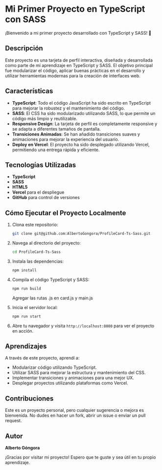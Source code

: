 # Mi Primer Proyecto en TypeScript con SASS

¡Bienvenido a mi primer proyecto desarrollado con TypeScript y SASS! 🎉

## Descripción

Este proyecto es una tarjeta de perfil interactiva, diseñada y desarrollada como parte de mi aprendizaje en TypeScript y SASS. El objetivo principal fue modularizar el código, aplicar buenas prácticas en el desarrollo y utilizar herramientas modernas para la creación de interfaces web.

## Características

- **TypeScript**: Todo el código JavaScript ha sido escrito en TypeScript para mejorar la robustez y el mantenimiento del código.
- **SASS**: El CSS ha sido modularizado utilizando SASS, lo que permite un código más limpio y reutilizable.
- **Responsive Design**: La tarjeta de perfil es completamente responsive y se adapta a diferentes tamaños de pantalla.
- **Transiciones Animadas**: Se han añadido transiciones suaves y animaciones para mejorar la experiencia del usuario.
- **Deploy en Vercel**: El proyecto ha sido desplegado utilizando Vercel, permitiendo una entrega rápida y eficiente.

## Tecnologías Utilizadas

- **TypeScript**
- **SASS**
- **HTML5**
- **Vercel** para el despliegue
- **GitHub** para control de versiones

## Cómo Ejecutar el Proyecto Localmente

1. Clona este repositorio:
    ```bash
    git clone git@github.com:AlbertoGongora/ProfileCard-Ts-Sass.git
    ```
2. Navega al directorio del proyecto:
    ```bash
    cd ProfileCard-Ts-Sass
    ```
3. Instala las dependencias:
    ```bash
    npm install
    ```
4. Compila el código TypeScript y SASS:
    ```bash
    npm run build
    ```
    Agregar las rutas .js en card.js y main.js
   
6. Inicia el servidor local:
    ```bash
    npm run start
    ```
7. Abre tu navegador y visita `http://localhost:8080` para ver el proyecto en acción.

## Aprendizajes

A través de este proyecto, aprendí a:
- Modularizar código utilizando TypeScript.
- Utilizar SASS para mejorar la estructura y mantenimiento del CSS.
- Implementar transiciones y animaciones para una mejor UX.
- Desplegar proyectos utilizando plataformas como Vercel.

## Contribuciones

Este es un proyecto personal, pero cualquier sugerencia o mejora es bienvenida. No dudes en hacer un fork, abrir un issue o enviar un pull request.

## Autor

**Alberto Góngora**

¡Gracias por visitar mi proyecto! Espero que te guste y sea útil en tu propio aprendizaje.
